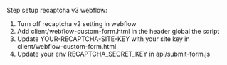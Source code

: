 Step setup recaptcha v3 webflow:

1. Turn off recaptcha v2 setting in webflow
2. Add client/webflow-custom-form.html in the header global the script
3. Update YOUR-RECAPTCHA-SITE-KEY with your site key in client/webflow-custom-form.html
4. Update your env RECAPTCHA_SECRET_KEY in api/submit-form.js
